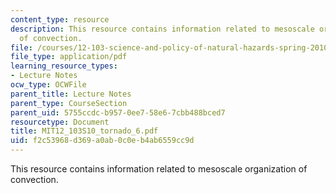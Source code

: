 ```yaml
---
content_type: resource
description: This resource contains information related to mesoscale organization
  of convection.
file: /courses/12-103-science-and-policy-of-natural-hazards-spring-2010/f2c53968d369a0ab0c0eb4ab6559cc9d_MIT12_103S10_tornado_6.pdf
file_type: application/pdf
learning_resource_types:
- Lecture Notes
ocw_type: OCWFile
parent_title: Lecture Notes
parent_type: CourseSection
parent_uid: 5755ccdc-b957-0ee7-58e6-7cbb488bced7
resourcetype: Document
title: MIT12_103S10_tornado_6.pdf
uid: f2c53968-d369-a0ab-0c0e-b4ab6559cc9d
---
```

This resource contains information related to mesoscale organization of convection.

